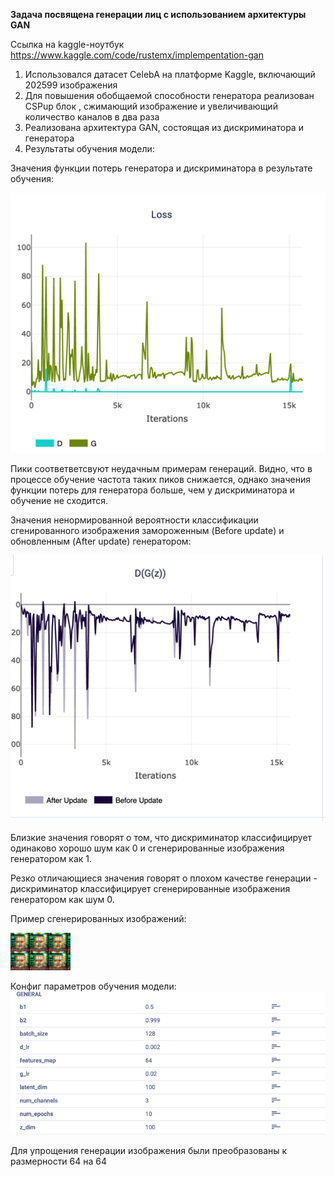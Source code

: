 **Задача посвящена генерации лиц с использованием архитектуры GAN**

Ссылка на kaggle-ноутбук https://www.kaggle.com/code/rustemx/implempentation-gan
1. Использовался датасет CelebA на платформе Kaggle, включающий 202599 изображения
2. Для повышения обобщаемой способности генератора реализован CSPup блок , сжимающий изображение и увеличивающий количество каналов в два раза
3. Реализована архитектура GAN, состоящая из дискриминатора и генератора
4. Результаты обучения модели:

Значения функции потерь генератора и дискриминатора в результате обучения:

![img_3.png](img_3.png)

Пики соответветсвуют неудачным примерам генераций. Видно, что в процессе обучение частота таких пиков снижается, однако значения функции потерь для генератора больше, чем у дискриминатора и обучение не сходится. 

Значения ненормированной вероятности классификации сгенированного изображения замороженным (Before update) и обновленным (After update) генератором:

![img_1.png](img_1.png)

Близкие значения говорят о том, что дискриминатор классифицирует одинаково хорошо шум как 0 и сгенерированные изображения генератором как 1.

Резко отличающиеся значения говорят о плохом качестве генерации - дискриминатор классифицирует сгенерированные изображения генератором как шум 0.


Пример сгенерированных изображений:

![img_4.png](img_4.png)

Конфиг параметров обучения модели:
![img.png](img.png)

Для упрощения генерации изображения были преобразованы к размерности 64 на 64
